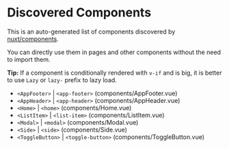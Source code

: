 # Discovered Components

This is an auto-generated list of components discovered by [nuxt/components](https://github.com/nuxt/components).

You can directly use them in pages and other components without the need to import them.

**Tip:** If a component is conditionally rendered with `v-if` and is big, it is better to use `Lazy` or `lazy-` prefix to lazy load.

- `<AppFooter>` | `<app-footer>` (components/AppFooter.vue)
- `<AppHeader>` | `<app-header>` (components/AppHeader.vue)
- `<Home>` | `<home>` (components/Home.vue)
- `<ListItem>` | `<list-item>` (components/ListItem.vue)
- `<Modal>` | `<modal>` (components/Modal.vue)
- `<Side>` | `<side>` (components/Side.vue)
- `<ToggleButton>` | `<toggle-button>` (components/ToggleButton.vue)

